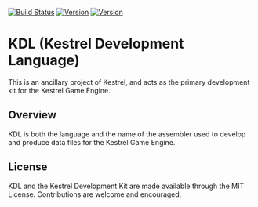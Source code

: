 [![Build Status](https://travis-ci.org/tjhancocks/kdl.svg?branch=master)](https://travis-ci.org/tjhancocks/kdl) 
[![Version](https://img.shields.io/badge/version-v0.2.1-orange.svg)](#) [![Version](https://img.shields.io/badge/licennse-MIT-blue.svg)](#)

# KDL (Kestrel Development Language)
This is an ancillary project of Kestrel, and acts as the primary development kit
for the Kestrel Game Engine.

## Overview
KDL is both the language and the name of the assembler used to develop and 
produce data files for the Kestrel Game Engine.

## License
KDL and the Kestrel Development Kit are made available through the MIT License.
Contributions are welcome and encouraged.